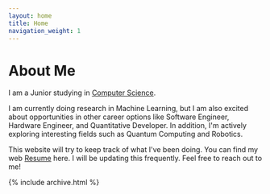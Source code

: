 ```yaml
---
layout: home
title: Home
navigation_weight: 1
---
```


# About Me

I am a Junior studying in <span id="index_major" style="text-decoration:underline">Computer Science</span>.

I am currently doing research in Machine Learning, but I am also excited about opportunities in
other career options like Software Engineer, Hardware Engineer, and
Quantitative Developer. In addition, I'm actively exploring interesting fields such as Quantum Computing and Robotics.

This website will try to keep track of what I've been doing.
You can find my web [Resume](/resume) here. I will be updating this frequently. Feel free to reach out to me!

<!-- 
This is the home page. It can be used for a short introduction. [Click here](/resume) to see the full CV, and [here](/cv.pdf) to download a print version. The theme also ships with a blog: [click here](/posts) to scroll posts from the most recent. Finally, [click here](/404) to see a page that can't be found.

By default, the theme only contains these few pages in order to stay lean and flexible. However, it can be easily extended to accommodate more pages, [collections](https://jekyllrb.com/docs/collections/), [categories, and tags](https://jekyllrb.com/docs/posts/#tags-and-categories).

Below is a list of blog posts included for illustrative purposes. Make sure to delete or modify them before deploying your website. -->

{% include archive.html %}
